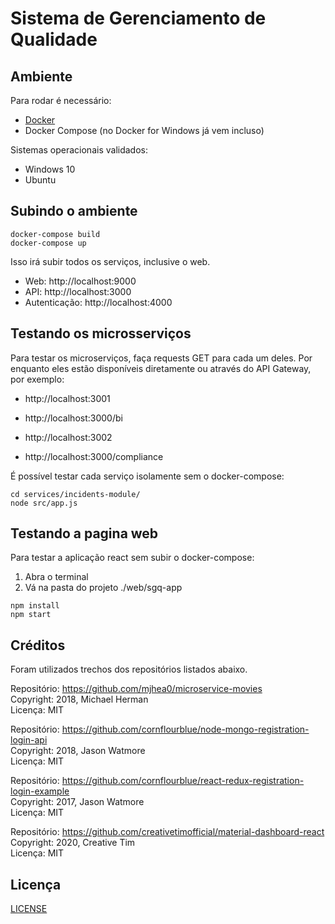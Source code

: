 # Sistema de Gerenciamento de Qualidade

## Ambiente

Para rodar é necessário:

* [Docker](https://docs.docker.com/get-docker/)
* Docker Compose (no Docker for Windows já vem incluso)

Sistemas operacionais validados:

* Windows 10
* Ubuntu

## Subindo o ambiente

```
docker-compose build
docker-compose up
```

Isso irá subir todos os serviços, inclusive o web.

- Web: http://localhost:9000
- API: http://localhost:3000
- Autenticação: http://localhost:4000

## Testando os microsserviços

Para testar os microserviços, faça requests GET para cada um deles.
Por enquanto eles estão disponíveis diretamente ou através do API Gateway, por exemplo:

* http://localhost:3001

* http://localhost:3000/bi

* http://localhost:3002

* http://localhost:3000/compliance

É possível testar cada serviço isolamente sem o docker-compose:

```
cd services/incidents-module/
node src/app.js
```

## Testando a pagina web

Para testar a aplicação react sem subir o docker-compose:

1. Abra o terminal
2. Vá na pasta do projeto ./web/sgq-app
```
npm install
npm start
```

## Créditos

Foram utilizados trechos dos repositórios listados abaixo.

Repositório: https://github.com/mjhea0/microservice-movies \
Copyright: 2018, Michael Herman \
Licença: MIT

Repositório: https://github.com/cornflourblue/node-mongo-registration-login-api \
Copyright: 2018, Jason Watmore \
Licença: MIT

Repositório: https://github.com/cornflourblue/react-redux-registration-login-example \
Copyright: 2017, Jason Watmore \
Licença: MIT

Repositório: https://github.com/creativetimofficial/material-dashboard-react \
Copyright: 2020, Creative Tim \
Licença: MIT


## Licença

[LICENSE](LICENSE.md)
